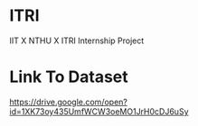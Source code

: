 # ITRI
IIT X NTHU X ITRI Internship Project


# Link To Dataset
https://drive.google.com/open?id=1XK73oy435UmfWCW3oeMO1JrH0cDJ6uSy